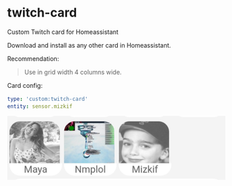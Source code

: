 # twitch-card
Custom Twitch card for Homeassistant

Download and install as any other card in Homeassistant.

Recommendation:

> Use in grid width 4 columns wide.

Card config:

```yaml
type: 'custom:twitch-card'
entity: sensor.mizkif
```

![Example](/example.jpg)
